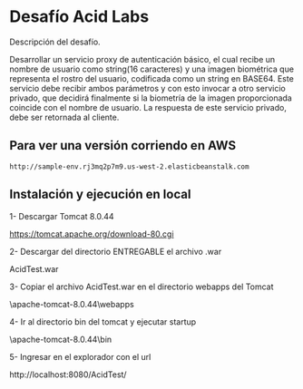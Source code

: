 # Desafío Acid Labs

Descripción del desafío.

Desarrollar un servicio proxy de autenticación básico, el cual recibe un nombre de usuario como string(16 caracteres) y una imagen biométrica que representa el rostro del usuario, codificada como un string en BASE64. Este servicio debe recibir ambos parámetros y con esto invocar a otro servicio privado, que decidirá finalmente si la biometría de la imagen proporcionada coincide con el nombre de usuario. La respuesta de este servicio privado, debe ser retornada al cliente.

## Para ver una versión corriendo en AWS

```
http://sample-env.rj3mq2p7m9.us-west-2.elasticbeanstalk.com
```

## Instalación y ejecución en local

1- Descargar Tomcat 8.0.44

https://tomcat.apache.org/download-80.cgi

2- Descargar del directorio ENTREGABLE el archivo .war

AcidTest.war

3- Copiar el archivo AcidTest.war en el directorio webapps del Tomcat

\apache-tomcat-8.0.44\webapps

4- Ir al directorio bin del tomcat y ejecutar startup

\apache-tomcat-8.0.44\bin

5- Ingresar en el explorador con el url

http://localhost:8080/AcidTest/

